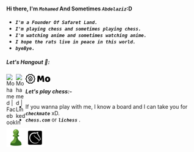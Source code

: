 #### Hi there, I'm ***```Mohamed```*** And Sometimes ***```Abdelaziz```***:D

-  ***```I'm a Founder Of Safaret Land.```***
-  ***```I'm playing chess and sometimes playing chess.```***
-  ***```I'm watching anime and sometimes watching anime.```***
-  ***```I hope the rats live in peace in this world.```***
-  ***```byeBye.```***

##### Let's Hangout 👀:

[<img align="left" alt="Mohamed | Facebook" width="25px" src="https://cdn.jsdelivr.net/npm/simple-icons@v3/icons/facebook.svg" />][facebook]

[<img align="left" alt="Mohamed | LinkedIn" width="25px" src="https://cdn.jsdelivr.net/npm/simple-icons@v3/icons/linkedin.svg" />][linkedin]

[<img align="left" alt="Mohamed | mo" width="65px" src="assets/mo.svg" />][mo]

<br/>

##### Let's play chess:-

- If you wanna play with me, I know a board and I can take you for ***```checkmate```*** xD.
- ***```chess.com```*** or ***```lichess```*** .
<!-- - Click on your ***```favourite piece```*** and let's play together. -->

[<img align="left" alt="Mohamed | mo" width="50px" src="assets/Chess.com.svg" />][Chess.com]
[<img align="" alt="Mohamed | mo" width="50px" src="assets/lichess.svg" />][lichess]


[facebook]: https://www.facebook.com/mohamed.abdalazez.9678/
[linkedin]: https://www.linkedin.com/in/mohamed818/
[Chess.com]: https://www.chess.com/member/mo-abdelaziz
[lichess]: https://lichess.org/@/M-Abdalazez
[mo]: https://www.moabdelaziz.com/
